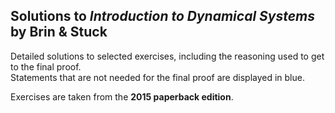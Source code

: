 ## Solutions to *Introduction to Dynamical Systems* by Brin & Stuck

Detailed solutions to selected exercises, including the reasoning used to get to the final proof.  
Statements that are not needed for the final proof are displayed in blue.

Exercises are taken from the **2015 paperback edition**.
